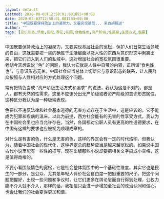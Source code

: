 ```yaml
---
layout: default
Lastmod: 2020-08-03T12:58:01.081895+00:00
date: 2020-08-03T12:58:01.081783+00:00
title: "中国既要保持政治上的凝聚力，又要实现基层... 来自胡锡进"
author: ""
tags: [意识形态,情色,宽松,界定,氛围,食色性也,资产阶级,性道德,生活方式,色要]
---
```


中国既要保持政治上的凝聚力，又要实现基层社会的宽松，保护人们日常生活领域的自由，这就需要把一些的确属于生活层面以及人性的东西从意识形态中剥离出来，把它们归入到人们的私域中，这对增加社会的宽松氛围很重要。  
老胡今天想说说 “色” 的问题，我认为它就是人性中自带的内容，正所谓“食色性也”，与意识形态无关。中国社会应当总体上切断它与意识形态的联系，让人民群众按照与人性相对应的方式处理这个问题。

常有把情色当成 “资产阶级生活方式和追求” 的说法，我认为这是不对的。都是人，都有天然的性需求，这里不应该分出无产阶级或者资产阶级的意识形态属性，这种区分我认为是一种极端表现。

色要以不违反法律和社会基本道德的无害方式存在于生活中，这是应该的。它不能成为犯罪和疾病的温床。以此为前提，西方社会能有的无害的性享受方式，我认为在中国社会里也应当允许存在。当然，各国都对公职人员有更高的性道德要求，在中国有这样的要求也应被视为顺理成章的。

对什么是有害的色，什么是无害的色，这样的界定会有一定的时代烙印。但我认为，随着中国社会的现代化，这种界定总的趋势应当是越来越宽松的。如果说中国古代小说里能有一些性的描写，现在出版那些小说却要把相关文字搞成小空格，这是值得商榷的。

不要小看围绕情色的宽松，它是社会整体氛围中的一个基础性维度。其实它也是民生的一部分，是公众、尤其是年轻人评价社会自由度一把挺重要的尺子。把这个问题把握好，出现一些问题和争议时，让它们更多在舆论层面自行得到处理，公权力能不介入就不介入，那样的话，我相信只会进一步增加全社会的政治认同和信心，也会让我们的社会变得更加和谐。

